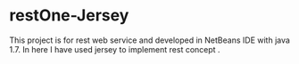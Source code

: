 # restOne-Jersey

This project is for rest web service and developed in NetBeans IDE with java 1.7.
In here I have used jersey to implement rest concept .
